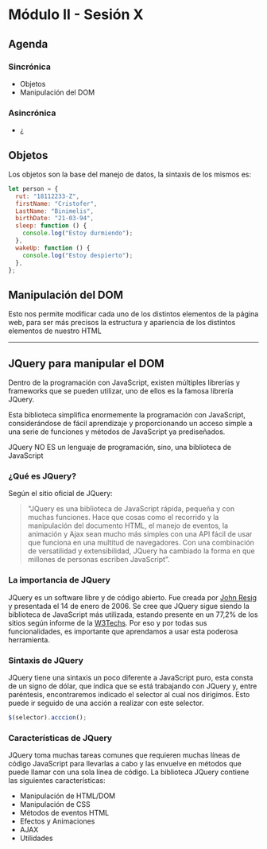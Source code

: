 # Módulo II - Sesión X

## Agenda

### Sincrónica

- Objetos
- Manipulación del DOM

### Asincrónica

- ¿

## Objetos

Los objetos son la base del manejo de datos, la sintaxis de los mismos es:

```javascript
let person = {
  rut: "18112233-Z",
  firstName: "Cristofer",
  LastName: "Binimelis",
  birthDate: "21-03-94",
  sleep: function () {
    console.log("Estoy durmiendo");
  },
  wakeUp: function () {
    console.log("Estoy despierto");
  },
};
```

## Manipulación del DOM

Esto nos permite modificar cada uno de los distintos elementos de la página web, para ser más precisos la estructura y apariencia de los distintos elementos de nuestro HTML

---

## JQuery para manipular el DOM

Dentro de la programación con JavaScript, existen múltiples librerías y frameworks que se pueden utilizar, uno de ellos es la famosa librería JQuery.

Esta biblioteca simplifica enormemente la programación con JavaScript, considerándose de fácil aprendizaje y proporcionando un acceso simple a una serie de funciones y métodos de JavaScript ya prediseñados.

JQuery NO ES un lenguaje de programación, sino, una biblioteca de JavaScript

### ¿Qué es JQuery?

Según el sitio oficial de JQuery:

> "JQuery es una biblioteca de JavaScript rápida, pequeña y con muchas funciones. Hace que cosas como el recorrido y la manipulación del documento HTML, el manejo de eventos, la animación y Ajax sean mucho más simples con una API fácil de usar que funciona en una multitud de navegadores. Con una combinación de versatilidad y extensibilidad, JQuery ha cambiado la forma en que millones de personas escriben JavaScript”.

### La importancia de JQuery

JQuery es un software libre y de código abierto. Fue creada por [John Resig](https://johnresig.com/) y presentada el 14 de enero de 2006. Se cree que JQuery sigue siendo la biblioteca de JavaScript más utilizada, estando presente en un 77,2% de los sitios según informe de la [W3Techs](https://w3techs.com/). Por eso y por todas sus funcionalidades, es importante que aprendamos a usar esta poderosa herramienta.

### Sintaxis de JQuery

JQuery tiene una sintaxis un poco diferente a JavaScript puro, esta consta de un signo de dólar, que indica que se está trabajando con JQuery y, entre paréntesis, encontraremos indicado el selector al cual nos dirigimos. Esto puede ir seguido de una acción a realizar con este selector.

```js
$(selector).acccion();
```

### Características de JQuery

JQuery toma muchas tareas comunes que requieren muchas líneas de código JavaScript para llevarlas a cabo y las envuelve en métodos que puede llamar con una sola línea de código. La biblioteca JQuery contiene las siguientes características:

- Manipulación de HTML/DOM
- Manipulación de CSS
- Métodos de eventos HTML
- Efectos y Animaciones
- AJAX
- Utilidades
